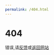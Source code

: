 ```yaml
---
permalink: /404.html
---
```

# 404

错误,请[反馈][fb]或[返回网站][back]

[fb]:https://github.com/QYF-RYCBStudio/QYF-RYCBStudio.github.io/issues/new
[back]:https://QYF-RYCBStudio.github.io
